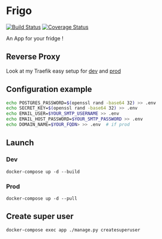 # Frigo

[![Build Status](https://travis-ci.org/nim65s/frigo.svg?branch=master)](https://travis-ci.org/nim65s/frigo)
[![Coverage Status](https://coveralls.io/repos/github/nim65s/frigo/badge.svg?branch=master)](https://coveralls.io/github/nim65s/frigo?branch=master)

An App for your fridge !

## Reverse Proxy

Look at my Traefik easy setup for [dev](https://github.com/nim65s/traefik-dev) and
[prod](https://github.com/nim65s/traefik-prod)

## Configuration example

```bash
echo POSTGRES_PASSWORD=$(openssl rand -base64 32) >> .env
echo SECRET_KEY=$(openssl rand -base64 32) >> .env
echo EMAIL_USER=$YOUR_SMTP_USERNAME >> .env
echo EMAIL_HOST_PASSWORD=$YOUR_SMTP_PASSWORD >> .env
echo DOMAIN_NAME=$YOUR_FQDN> >> .env  # if prod
```

## Launch

### Dev

`docker-compose up -d --build`

###  Prod

`docker-compose up -d --pull`

## Create super user

`docker-compose exec app ./manage.py createsuperuser`
